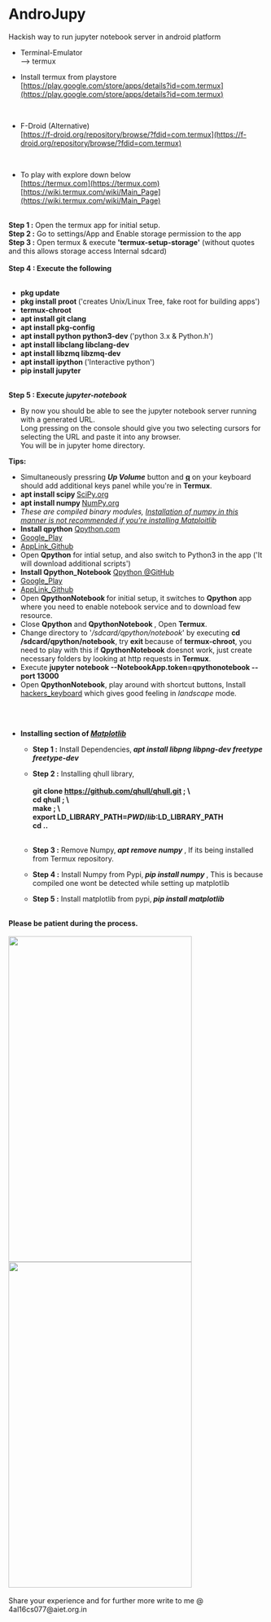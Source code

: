  # AndroJupy
Hackish way to run jupyter notebook server in android platform


* Terminal-Emulator <br>
-->  termux

* Install termux from playstore<br>
[https://play.google.com/store/apps/details?id=com.termux](https://play.google.com/store/apps/details?id=com.termux)


<br>

* F-Droid (Alternative) <br>
[https://f-droid.org/repository/browse/?fdid=com.termux](https://f-droid.org/repository/browse/?fdid=com.termux)

<br>

* To play with explore down below <br>
[https://termux.com](https://termux.com) <br>
[https://wiki.termux.com/wiki/Main_Page](https://wiki.termux.com/wiki/Main_Page)

<br>
<span> <b>Step 1 :</b> Open the termux app for initial setup. </span>
<br>
<span> <b>Step 2 :</b> Go to settings/App and Enable storage permission to the app  </span>
<br>
<span> <b>Step 3 :</b> Open termux & execute <b>'termux-setup-storage'</b> (without quotes and this allows storage access Internal sdcard)  
<br> 
<br>
<b>Step 4 : Execute the following </b> <br>
<br> 
  
* <b> pkg update </b><br>
* <b> pkg install proot </b> ('creates Unix/Linux Tree, fake root for building apps')  <br>
* <b> termux-chroot </b> <br>
* <b> apt install git clang </b><br>
* <b> apt install pkg-config  </b><br>
* <b> apt install python python3-dev </b>('python 3.x & Python.h') <br>
* <b> apt install libclang libclang-dev </b><br>
* <b> apt install libzmq libzmq-dev </b><br>
* <b> apt install ipython </b> ('Interactive python') <br>
* <b> pip install jupyter </b> <br>
<br>
<b>Step 5 : Execute <i>jupyter-notebook</i></b> <br>

- By now you should be able to see the jupyter notebook server running with a generated URL.<br>
Long pressing on the console should give you two selecting cursors for selecting the URL and paste it into any browser.<br>
You will be in jupyter home directory.

<b> Tips:</b>
* Simultaneously pressring <b><i>Up Volume</i></b> button and <b><u>q</u></b>  on your keyboard should add additional keys panel while you're in <b>Termux</b>.
* <b> apt install scipy </b> [SciPy.org](https://scipy.org)
* <b> apt install numpy </b> [NumPy.org](http://www.numpy.org) 
* <i> These are compiled binary modules, <u>Installation of numpy in this manner is not recommended if you're installing Matploitlib</u></i>
* <b>Install qpython</b>  [Qpython.com](https://www.qpython.com)
* [Google_Play](https://play.google.com/store/apps/details?id=org.qpython.qpy)
* [AppLink_Github](https://github.com/qpython-android/qpython/releases/download/v2.4.0/Qpython_2018-09-29_google.apk)
* Open <b>Qpython</b> for intial setup, and also switch to Python3 in the app ('It will download additional scripts') 
* <b>Install Qpython_Notebook</b>  [Qpython @GitHub](https://github.com/qpython-android/notebook)
* [Google_Play](https://play.google.com/store/apps/details?id=org.qpython.notebook)
* [AppLink_Github](https://github.com/qpython-android/notebook/releases)
* Open <b> QpythonNotebook </b> for initial setup, it switches to <b> Qpython</b> app where you need to enable notebook service and to download few resource.<br>
* Close <b>Qpython</b> and <b> QpythonNotebook </b>, Open <b>Termux</b>.<br>
* Change directory to '<i>/sdcard/qpython/notebook</i>' by executing <b> cd /sdcard/qpython/notebook</b>, try <b> exit </b> because of <b>termux-chroot</b>, you need to play with this if <b>QpythonNotebook</b> doesnot work, just create necessary  folders by looking at http requests in <b>Termux</b>.
* Execute <b>jupyter notebook --NotebookApp.token=qpythonotebook --port 13000 </b>
* Open <b> QpythonNotebook</b>, play around with shortcut buttons, Install [hackers_keyboard](https://play.google.com/store/apps/details?id=org.pocketworkstation.pckeyboard) which gives good feeling in <i> landscape </i> mode.

<br>
<br>

* <b> Installing section of <i>   [Matplotlib](https://matplotlib.org/) </i> </b>
  <br>
  
  * <b>Step 1 :</b> Install Dependencies,<b> <i> apt install libpng libpng-dev freetype freetype-dev</i></b><br>
  * <b>Step 2 :</b> Installing qhull library,<br><br>
  <b>  git clone https://github.com/qhull/qhull.git ; \ <br> 
   cd qhull ;  \ <br>
   make ;  \ <br> 
   export  LD_LIBRARY_PATH=$PWD/lib:$LD_LIBRARY_PATH  <br>
   cd ..  </b><br><br> 

  * <b>Step 3 :</b> Remove Numpy,<b> <i> apt remove numpy </i></b>, If its being installed from Termux repository. <br>
  * <b>Step 4 :</b>  Install  Numpy from Pypi,<b> <i> pip install numpy </i></b>, This is because compiled one wont be detected while setting up matplotlib <br>
  * <b>Step 5 :</b> Install matplotlib from pypi,<b> <i> pip install matplotlib </i></b> <br>
<br>  
<b>Please be patient during the process.</b>
<br>
<br>

<img src="https://github.com/ravish0007/AndroJupy/blob/master/Image_1.png" width="360" height="640">

<img src="https://github.com/ravish0007/AndroJupy/blob/master/Image_2.png" width="360" height="640">

<br>
<br>
Share your experience and for further more write to me @ <email> 4al16cs077@aiet.org.in </email>

  
  
